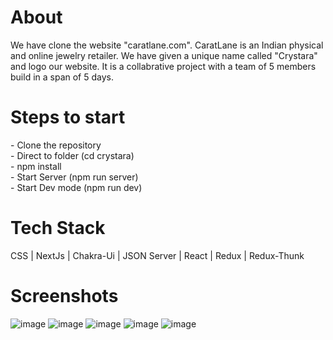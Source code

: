 
<h1>About</h1>
We have clone the website "caratlane.com". CaratLane is an Indian physical and online jewelry retailer. We have given a unique name called "Crystara" and logo our website. It is a collabrative project with a team of 5 members build in a span of 5 days. 

<h1>Steps to start</h1>
- Clone the repository<br/>
- Direct to folder (cd crystara)<br/>
- npm install<br/>
- Start Server (npm run server)<br/>
- Start Dev mode (npm run dev)<br/>


<h1>Tech Stack</h1>
CSS  |  NextJs  |  Chakra-Ui  |  JSON Server  |  React  |  Redux  |  Redux-Thunk 




<h1>Screenshots</h1>

![image](https://user-images.githubusercontent.com/107555012/221481882-b81fa6b0-7a9e-4024-a9e8-2c957076a65a.png)
![image](https://user-images.githubusercontent.com/107555012/221482169-6ba59008-2a5c-4663-a229-3fddf9e3fe08.png)
![image](https://user-images.githubusercontent.com/107555012/221482281-0f53b5da-27c8-440f-9311-5fccecb893b2.png)
![image](https://user-images.githubusercontent.com/107555012/221482695-d0b1bf04-e5ce-4201-8101-bee2a41fa309.png)
![image](https://user-images.githubusercontent.com/107555012/221484812-88e75954-7030-4026-9166-5a20490021b0.png)




